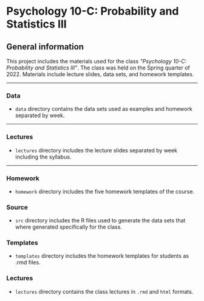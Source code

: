 # Psychology 10-C: Probability and Statistics III

## General information

This project includes the materials used for the class *"Psychology 10-C: 
Probability and Statistics III"*. The class was held on the Spring quarter of 
2022. Materials include lecture slides, data sets, and homework templates.

---

### Data

- `data` directory contains the data sets used as examples and homework 
separated by week.

---

### Lectures

- `lectures` directory includes the lecture slides separated by week including 
the syllabus.

---

### Homework

- `homework` directory includes the five homework templates of the course.


### Source

- `src` directory includes the R files used to generate the data sets that where
generated specifically for the class.

### Templates 
- `templates` directory includes the homework templates for students as .rmd
files.

### Lectures

- `lectures` directory contains the class lectures in `.rmd` and `html` formats.